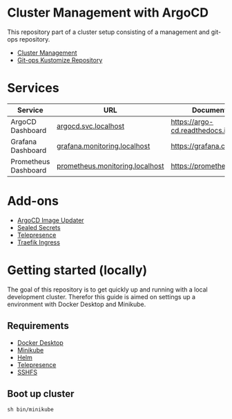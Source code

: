 # Cluster Management with ArgoCD

This repository part of a cluster setup consisting of a management and git-ops repository.

- [Cluster Management](https://github.com/robotjoosen/cluster-management-template)
- [Git-ops Kustomize Repository](https://github.com/robotjoosen/gitops-kustomize-template)

# Services

| Service              | URL                                                                       | Documentation                             |
|----------------------|---------------------------------------------------------------------------|-------------------------------------------|
| ArgoCD Dashboard     | [argocd.svc.localhost](http://argocd.svc.localhost)                       | https://argo-cd.readthedocs.io/en/stable/ |
| Grafana Dashboard    | [grafana.monitoring.localhost](http://grafana.monitoring.localhost)       | https://grafana.com/                      |
| Prometheus Dashboard | [prometheus.monitoring.localhost](http://prometheus.monitoring.localhost) | https://prometheus.io/                    |

# Add-ons

- [ArgoCD Image Updater](https://argocd-image-updater.readthedocs.io/en/stable/)
- [Sealed Secrets](https://github.com/bitnami-labs/sealed-secrets)
- [Telepresence](https://www.telepresence.io/)
- [Traefik Ingress](https://doc.traefik.io/traefik/)

# Getting started (locally)

The goal of this repository is to get quickly up and running with a local development cluster. Therefor this guide is aimed
on settings up a environment with Docker Desktop and Minikube.

## Requirements

- [Docker Desktop](https://docs.docker.com/desktop/install/mac-install/)
- [Minikube](https://minikube.sigs.k8s.io/docs/start/)
- [Helm](https://helm.sh/docs/intro/install/)
- [Telepresence](https://www.telepresence.io/docs/latest/quick-start/)
- [SSHFS](https://www.getambassador.io/docs/telepresence/latest/troubleshooting#volume-mounts-are-not-working-on-macos)

## Boot up cluster

```shell
sh bin/minikube
```
